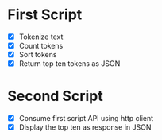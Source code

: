 # First Script

- [X] Tokenize text
- [X] Count tokens
- [x] Sort tokens
- [x] Return top ten tokens as JSON

# Second Script

- [x] Consume first script API using http client
- [x] Display the top ten as response in JSON
